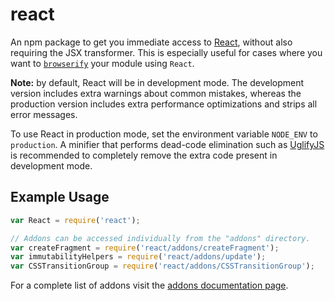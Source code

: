 # react

An npm package to get you immediate access to [React](https://facebook.github.io/react/),
without also requiring the JSX transformer. This is especially useful for cases where you
want to [`browserify`](https://github.com/substack/node-browserify) your module using
`React`.

**Note:** by default, React will be in development mode. The development version includes extra warnings about common mistakes, whereas the production version includes extra performance optimizations and strips all error messages.

To use React in production mode, set the environment variable `NODE_ENV` to `production`. A minifier that performs dead-code elimination such as [UglifyJS](https://github.com/mishoo/UglifyJS2) is recommended to completely remove the extra code present in development mode.

## Example Usage

```js
var React = require('react');

// Addons can be accessed individually from the "addons" directory.
var createFragment = require('react/addons/createFragment');
var immutabilityHelpers = require('react/addons/update');
var CSSTransitionGroup = require('react/addons/CSSTransitionGroup');
```

For a complete list of addons visit the [addons documentation page](https://facebook.github.io/react/docs/addons.html).
